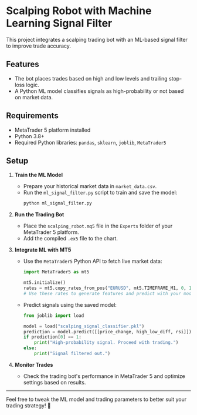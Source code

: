 # Scalping Robot with Machine Learning Signal Filter

This project integrates a scalping trading bot with an ML-based signal filter to improve trade accuracy.

## Features

- The bot places trades based on high and low levels and trailing stop-loss logic.
- A Python ML model classifies signals as high-probability or not based on market data.

## Requirements

- MetaTrader 5 platform installed
- Python 3.8+
- Required Python libraries: `pandas`, `sklearn`, `joblib`, `MetaTrader5`

## Setup

1. **Train the ML Model**
   - Prepare your historical market data in `market_data.csv`.
   - Run the `ml_signal_filter.py` script to train and save the model:
     ```bash
     python ml_signal_filter.py
     ```

2. **Run the Trading Bot**
   - Place the `scalping_robot.mq5` file in the `Experts` folder of your MetaTrader 5 platform.
   - Add the compiled `.ex5` file to the chart.

3. **Integrate ML with MT5**
   - Use the `MetaTrader5` Python API to fetch live market data:
     ```python
     import MetaTrader5 as mt5

     mt5.initialize()
     rates = mt5.copy_rates_from_pos("EURUSD", mt5.TIMEFRAME_M1, 0, 100)
     # Use these rates to generate features and predict with your model
     ```

   - Predict signals using the saved model:
     ```python
     from joblib import load

     model = load("scalping_signal_classifier.pkl")
     prediction = model.predict([[price_change, high_low_diff, rsi]])  # Replace with actual features
     if prediction[0] == 1:
         print("High-probability signal. Proceed with trading.")
     else:
         print("Signal filtered out.")
     ```

4. **Monitor Trades**
   - Check the trading bot's performance in MetaTrader 5 and optimize settings based on results.

---

Feel free to tweak the ML model and trading parameters to better suit your trading strategy! 🚀
